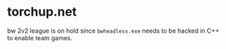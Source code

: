 # torchup.net
bw 2v2 league is on hold since `bwheadless.exe` needs to be hacked in C++ to enable team games.
